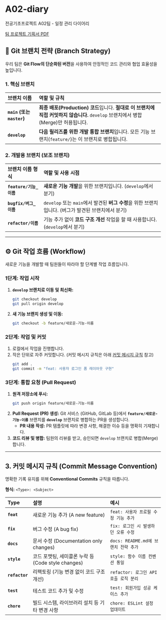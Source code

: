 # A02-diary
전공기초프로젝트 A02팀 - 일정 관리 다이어리

[팀 프로젝트 기획서 PDF](https://docs.google.com/document/d/1AZPqi3LDcepCAO7eozJwEEPKuB4trnr2aOvMOX5yBGg/edit?usp=sharing)

## 🌳 Git 브랜치 전략 (Branch Strategy)

우리 팀은 **Git Flow의 단순화된 버전**을 사용하여 안정적인 코드 관리와 협업 효율성을 높입니다.

### 1. 핵심 브랜치

| 브랜치 이름 | 역할 및 규칙 |
| :--- | :--- |
| **`main` (또는 `master`)** | **최종 배포(Production) 코드**입니다. **절대로 이 브랜치에 직접 커밋하지 않습니다.** `develop` 브랜치에서 병합(Merge)만 허용됩니다. |
| **`develop`** | **다음 릴리즈를 위한 개발 통합 브랜치**입니다. 모든 기능 브랜치(`feature/`)는 이 브랜치로 병합됩니다. |

### 2. 개발용 브랜치 (보조 브랜치)

| 브랜치 이름 형식 | 역할 및 사용 시점 |
| :--- | :--- |
| **`feature/기능_이름`** | **새로운 기능 개발**을 위한 브랜치입니다. (`develop`에서 분기) |
| **`bugfix/버그_이름`** | `develop` 또는 `main`에서 발견된 **버그 수정**을 위한 브랜치입니다. (버그가 발견된 브랜치에서 분기) |
| **`refactor/이름`** | 기능 추가 없이 **코드 구조 개선** 작업을 할 때 사용합니다. (`develop`에서 분기) |

---

## ⚙️ Git 작업 흐름 (Workflow)

새로운 기능을 개발할 때 팀원들이 따라야 할 단계별 작업 흐름입니다.

### 1단계: 작업 시작

1.  **`develop` 브랜치로 이동 및 최신화:**
    ```bash
    git checkout develop
    git pull origin develop
    ```
2.  **새 기능 브랜치 생성 및 이동:**
    ```bash
    git checkout -b feature/새로운-기능-이름
    ```

### 2단계: 작업 및 커밋

1.  로컬에서 작업을 진행합니다.
2.  작은 단위로 자주 커밋합니다. (커밋 메시지 규칙은 아래 [커밋 메시지 규칙](#3-커밋-메시지-규칙-commit-message-convention) 참고)
    ```bash
    git add .
    git commit -m "feat: 사용자 로그인 폼 레이아웃 구현"
    ```

### 3단계: 통합 요청 (Pull Request)

1.  **원격 저장소에 푸시:**
    ```bash
    git push origin feature/새로운-기능-이름
    ```
2.  **Pull Request (PR) 생성:** Git 서비스 (GitHub, GitLab 등)에서 **`feature/새로운-기능-이름`** 브랜치를 **`develop`** 브랜치로 병합하는 PR을 생성합니다.
    * **PR 내용 작성:** PR 템플릿에 따라 변경 사항, 해결한 이슈 등을 명확히 기재합니다.
3.  **코드 리뷰 및 병합:** 팀원의 리뷰를 받고, 승인되면 `develop` 브랜치로 병합(Merge)합니다.

---

## 3. 커밋 메시지 규칙 (Commit Message Convention)

명확한 기록 유지를 위해 **Conventional Commits** 규칙을 따릅니다.

**형식:** `<Type>: <Subject>`

| Type | 설명 | 예시 |
| :--- | :--- | :--- |
| **`feat`** | 새로운 기능 추가 (A new feature) | `feat: 사용자 프로필 수정 기능 추가` |
| **`fix`** | 버그 수정 (A bug fix) | `fix: 로그인 시 발생하던 오류 수정` |
| **`docs`** | 문서 수정 (Documentation only changes) | `docs: README.md에 브랜치 전략 추가` |
| **`style`** | 코드 포맷팅, 세미콜론 누락 등 (Code style changes) | `style: 함수 이름 컨벤션 통일` |
| **`refactor`** | 리팩토링 (기능 변경 없이 코드 구조 개선) | `refactor: 로그인 API 호출 로직 분리` |
| **`test`** | 테스트 코드 추가 및 수정 | `test: 회원가입 성공 케이스 추가` |
| **`chore`** | 빌드 시스템, 라이브러리 설치 등 기타 변경 사항 | `chore: ESLint 설정 업데이트` |